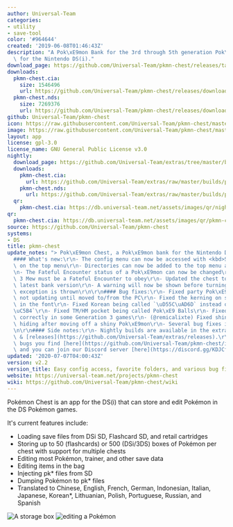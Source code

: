 ```yaml
---
author: Universal-Team
categories:
- utility
- save-tool
color: '#964644'
created: '2019-06-08T01:46:43Z'
description: "A Pok\xE9mon Bank for the 3rd through 5th generation Pok\xE9mon games\
  \ for the Nintendo DS(i)."
download_page: https://github.com/Universal-Team/pkmn-chest/releases/tag/v2.2
downloads:
  pkmn-chest.cia:
    size: 1546496
    url: https://github.com/Universal-Team/pkmn-chest/releases/download/v2.2/pkmn-chest.cia
  pkmn-chest.nds:
    size: 7269376
    url: https://github.com/Universal-Team/pkmn-chest/releases/download/v2.2/pkmn-chest.nds
github: Universal-Team/pkmn-chest
icon: https://raw.githubusercontent.com/Universal-Team/pkmn-chest/master/icon.bmp
image: https://raw.githubusercontent.com/Universal-Team/pkmn-chest/master/resources/icon.png
layout: app
license: gpl-3.0
license_name: GNU General Public License v3.0
nightly:
  download_page: https://github.com/Universal-Team/extras/tree/master/builds/pkmn-chest
  downloads:
    pkmn-chest.cia:
      url: https://github.com/Universal-Team/extras/raw/master/builds/pkmn-chest/pkmn-chest.cia
    pkmn-chest.nds:
      url: https://github.com/Universal-Team/extras/raw/master/builds/pkmn-chest/pkmn-chest.nds
  qr:
    pkmn-chest.cia: https://db.universal-team.net/assets/images/qr/nightly/pkmn-chest.cia.png
qr:
  pkmn-chest.cia: https://db.universal-team.net/assets/images/qr/pkmn-chest.cia.png
source: https://github.com/Universal-Team/pkmn-chest
systems:
- DS
title: pkmn-chest
update_notes: "> Pok\xE9mon Chest, a Pok\xE9mon bank for the Nintendo DS(i)\r\n\r\n\
  #### What's new:\r\n- The config menu can now be accessed with <kbd>SELECT</kbd>\
  \ on the top menu\r\n- Directories can now be added to the top menu as favorites\r\
  \n- The Fateful Encounter status of a Pok\xE9mon can now be changed\r\n  - In Generation\
  \ 3 Mew must be a Fateful Encounter to obey\r\n- Updated the chest to use PKSM's\
  \ latest bank version\r\n- A warning will now be shown before turning off if an\
  \ exception is thrown\r\n\r\n#### Bug fixes:\r\n- Fixed party Pok\xE9mon's stats\
  \ not updating until moved to/from the PC\r\n- Fixed the kerning on some characters\
  \ in the font\r\n- Fixed Korean being called `\uD55C\uAD6D` instead of `\uD55C\uAD6D\
  \uC5B4`\r\n- Fixed TM/HM pocket being called Pok\xE9 Balls\r\n- Fixed HMs not showing\
  \ correctly in some Generation 3 games\r\n- (@remicalixte) Fixed shiny star not\
  \ hiding after moving off a shiny Pok\xE9mon\r\n- Several bug fixes in [PKSM-Core](https://github.com/Flagbrew/PKSM-Core/compare/b543fa321133c5b5af784a09437e417cae26e094...27ba4a6ce64bf4206d0cce92f09d223c65dc975d)\r\
  \n\r\n#### Side notes:\r\n- Nightly builds are available in the extras [repo](https://github.com/Universal-Team/extras/tree/master/builds/pkmn-chest)\
  \ & [releases](https://github.com/Universal-Team/extras/releases).\r\n- Report any\
  \ bugs you find [here](https://github.com/Universal-Team/pkmn-chest/issues/new/choose),\
  \ and you can join our Discord server [here](https://discord.gg/KDJCfGF)"
updated: '2020-07-07T04:00:43Z'
version: v2.2
version_title: Easy config access, favorite folders, and various bug fixes
website: https://universal-team.net/projects/pkmn-chest
wiki: https://github.com/Universal-Team/pkmn-chest/wiki
---
```

Pokémon Chest is an app for the DS(i) that can store and edit Pokémon in the DS Pokémon games.

It's current features include:
- Loading save files from DSi SD, Flashcard SD, and retail cartridges
- Storing up to 50 (flashcards) or 500 (DSi/3DS) boxes of Pokémon per chest with support for multiple chests
- Editing most Pokémon, trainer, and other save data
- Editing items in the bag
- Injecting pk* files from SD
- Dumping Pokémon to pk* files
- Translated to Chinese, English, French, German, Indonesian, Italian, Japanese, Korean*, Lithuanian, Polish, Portuguese, Russian, and Spanish

![A storage box](https://universal-team.net/images/pkmn-chest/box-2.png) ![editing a Pokémon](https://universal-team.net/images/pkmn-chest/summary.png)